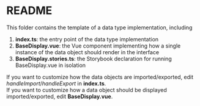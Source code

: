 # README

This folder contains the template of a data type implementation, including

1. **index.ts**: the entry point of the data type implementation
2. **BaseDisplay.vue**: the Vue component implementing how a single instance of the data object should render in the interface
3. **BaseDisplay.stories.ts**: the Storybook declaration for running BaseDisplay.vue in isolation

If you want to customize how the data objects are imported/exported, edit *handleImport*/*handleExport* in **index.ts**.<br>
If you want to customize how a data object should be displayed imported/exported, edit **BaseDisplay.vue**.

